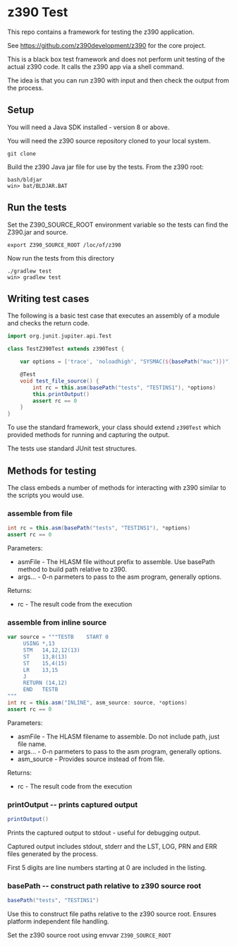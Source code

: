 # z390 Test

This repo contains a framework for testing the z390 application.

See <https://github.com/z390development/z390> for the core project.

This is a black box test framework and does not perform unit testing
of the actual z390 code. It calls the z390 app via a shell command.

The idea is that you can run z390 with input and then check the output 
from the process.

## Setup

You will need a Java SDK installed - version 8 or above.

You will need the z390 source repository cloned to your local system.

    git clone 

Build the z390 Java jar file for use by the tests. From the z390 root:

    bash/bldjar
    win> bat/BLDJAR.BAT

## Run the tests

Set the Z390_SOURCE_ROOT environment variable so the tests can find the Z390.jar and source.

    export Z390_SOURCE_ROOT /loc/of/z390

Now run the tests from this directory

    ./gradlew test
    win> gradlew test

    
## Writing test cases

The following is a basic test case that executes an assembly of a
module and checks the return code.

```groovy
import org.junit.jupiter.api.Test

class TestZ390Test extends z390Test {

    var options = ['trace', 'noloadhigh', "SYSMAC(${basePath("mac")})"]

    @Test
    void test_file_source() {
        int rc = this.asm(basePath("tests", "TESTINS1"), *options)
        this.printOutput()
        assert rc == 0
    }
}
```

To use the standard framework, your class should extend `z390Test`
which provided methods for running and capturing the output.

The tests use standard JUnit test structures.

## Methods for testing

The class embeds a number of methods for interacting with z390 similar
to the scripts you would use.

### assemble from file

```groovy
int rc = this.asm(basePath("tests", "TESTINS1"), *options)
assert rc == 0
```
Parameters:
* asmFile - The HLASM file without prefix to assemble. Use basePath method to build path relative to z390.
* args... - 0-n parmeters to pass to the asm program, generally options.

Returns:
* rc - The result code from the execution

### assemble from inline source

```groovy
var source = """TESTB    START 0
     USING *,13
     STM   14,12,12(13)
     ST    13,8(13)
     ST    15,4(15)
     LR    13,15
     J
     RETURN (14,12)
     END   TESTB
"""
int rc = this.asm("INLINE", asm_source: source, *options)
assert rc == 0
```
Parameters:
* asmFile - The HLASM filename to assemble. Do not include path, just file name.
* args... - 0-n parmeters to pass to the asm program, generally options.
* asm_source -  Provides source instead of from file.

Returns:
* rc - The result code from the execution


### printOutput -- prints captured output

```groovy
printOutput()
```
Prints the captured output to stdout - useful for debugging output.

Captured output includes stdout, stderr and the LST, LOG, PRN and ERR files
generated by the process.

First 5 digits are line numbers starting at 0 are included in the listing.

### basePath -- construct path relative to z390 source root

```groovy
basePath("tests", "TESTINS1")
```

Use this to construct file paths relative to the z390 source root. Ensures platform independent 
file handling.

Set the z390 source root using envvar `Z390_SOURCE_ROOT`
